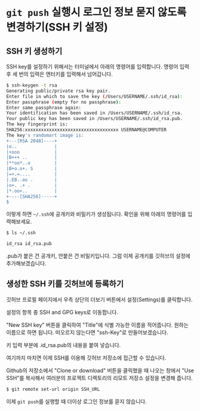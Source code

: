 # `git push` 실행시 로그인 정보 묻지 않도록 변경하기(SSH 키 설정)

## SSH 키 생성하기

SSH key를 설정하기 위해서는 터미널에서 아래의 명령어를 입력합니다. 명령어 입력 후 세 번의 입력은 엔터키를 입력해서 넘어갑니다.

````sh
$ ssh-keygen -t rsa
Generating public/private rsa key pair.
Enter file in which to save the key (/Users/USERNAME/.ssh/id_rsa):
Enter passphrase (empty for no passphrase):
Enter same passphrase again:
Your identification has been saved in /Users/USERNAME/.ssh/id_rsa.
Your public key has been saved in /Users/USERNAME/.ssh/id_rsa.pub.
The key fingerprint is:
SHA256:xxxxxxxxxxxxxxxxxxxxxxxxxxxxxxxxxxx USERNAME@COMPUTER
The key's randomart image is:
+---[RSA 2048]----+
|o..              |
|+ooo             |
|B+++ ..          |
|**oo*..o         |
|B+o.o+. S        |
|=+.=....         |
|.EB..oo .        |
|o+. .+ .         |
|*.oo+..          |
+----[SHA256]-----+
$
````

이렇게 하면 `~/.ssh`에 공개키와 비밀키가 생성됩니다. 확인을 위해 아래의 명령어를 입력해보세요.

````sh
$ ls ~/.ssh

id_rsa id_rsa.pub
````

.pub가 붙은 건 공개키, 안붙은 건 비밀키입니다. 그럼 이제 공개키를 깃허브의 설정에 추가해보겠습니다.

## 생성한 SSH 키를 깃허브에 등록하기

깃허브 프로필 페이지에서 우측 상단의 더보기 버튼에서 설정(Settings)를 클릭합니다.

설정의 항목 중 SSH and GPG keys로 이동합니다.

"New SSH key" 버튼을 클릭하여 "Title"에 식별 가능한 이름을 적어줍니다. 원하는 이름으로 하면 됩니다. 떠오르지 않는다면 "ssh-Key"로 만들어보겠습니다.

키 입력 부분에 .id_rsa.pub의 내용을 붙여 넣습니다.

여기까지 마치면 이제 SSH를 이용해 깃허브 저장소에 접근할 수 있습니다.

Github의 저장소에서 "Clone or download" 버튼을 클릭했을 때 나오는 창에서 "Use SSH"를 복사해서 여러분의 프로젝트 디렉토리의 리모트 저장소 설정을 변경해 줍니다.

````sh
$ git remote set-url origin SSH_URL
````

이제 `git push`를 실행할 때 더이상 로그인 정보를 묻지 않습니다.
